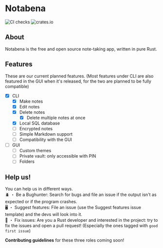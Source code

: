 # Notabena
![CI checks](https://github.com/thatfrogdev/notabena/actions/workflows/ci-checks.yml/badge.svg) ![crates.io](https://img.shields.io/crates/v/notabena.svg)

## About
Notabena is the free and open source note-taking app, written in pure Rust.

## Features
These are our current planned features. (Most features under CLI are also featured in the GUI when it's released, for the two are planned to be fully compatible)

- [x] CLI
  - [x] Make notes
  - [x] Edit notes
  - [x] Delete notes
    - [x] Delete multiple notes at once
  - [x] Local SQL database
  - [ ] Encrypted notes
  - [ ] Simple Markdown support
  - [ ] Compatibility with the GUI
- [ ] GUI
  - [ ] Custom themes
  - [ ] Private vault: only accessible with PIN
  - [ ] Folders

## Help us!
You can help us in different ways.<br>
🪲 ・ Be a Bughunter: Search for bugs and file an issue if the output isn't as expected or if the program crashes.<br>
🖥️ ・ Suggest features: File an issue (use the Suggest features issue template) and the devs will look into it.<br>
🧹 ・ Fix issues: Are you a Rust developer and interested in the project: try to fix the issues and open a pull request! (Especially the ones tagged with `good first issue`)

**Contributing guidelines** for these three roles coming soon!

